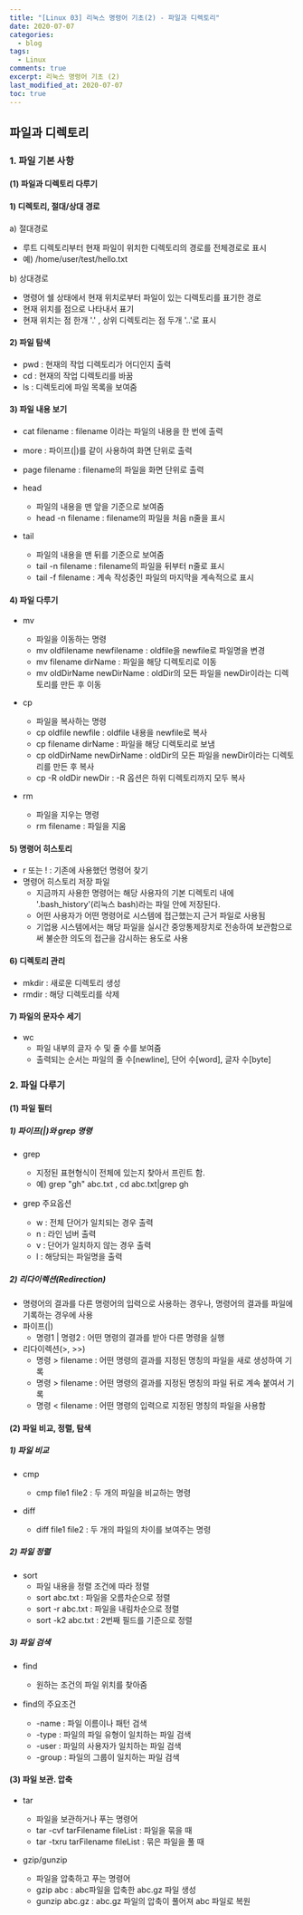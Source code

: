 ```yaml
---
title: "[Linux 03] 리눅스 명령어 기초(2) - 파일과 디렉토리"
date: 2020-07-07
categories:
  - blog
tags:
  - Linux
comments: true
excerpt: 리눅스 명령어 기초 (2)
last_modified_at: 2020-07-07
toc: true
---
```


## 파일과 디렉토리

### 1. 파일 기본 사항

#### (1) 파일과 디렉토리 다루기

#### 1) 디렉토리, 절대/상대 경로

a) 절대경로
- 루트 디렉토리부터 현재 파일이 위치한 디렉토리의 경로를 전체경로로 표시
- 예) /home/user/test/hello.txt

b) 상대경로
- 명령어 쉘 상태에서 현재 위치로부터 파일이 있는 디렉토리를 표기한 경로
- 현재 위치를 점으로 나타내서 표기
- 현재 위치는 점 한개 '.' , 상위 디렉토리는 점 두개 '..'로 표시

#### 2) 파일 탐색

- pwd : 현재의 작업 디렉토리가 어디인지 출력
- cd : 현재의 작업 디렉토리를 바꿈
- ls : 디렉토리에 파일 목록을 보여줌

#### 3) 파일 내용 보기

- cat filename : filename 이라는 파일의 내용을 한 번에 출력
- more : 파이프(\|)를 같이 사용하여 화면 단위로 출력
- page filename : filename의 파일을 화면 단위로 출력
- head 
  - 파일의 내용을 맨 앞을 기준으로 보여줌
  - head -n filename : filename의 파일을 처음 n줄을 표시

- tail 
  - 파일의 내용을 맨 뒤를 기준으로 보여줌 
  - tail -n filename : filename의 파일을 뒤부터 n줄로 표시
  - tail -f filename : 계속 작성중인 파일의 마지막을 계속적으로 표시

#### 4) 파일 다루기

- mv 
  - 파일을 이동하는 명령
  - mv oldfilename newfilename : oldfile을 newfile로 파일명을 변경
  - mv filename dirName : 파일을 해당 디렉토리로 이동
  - mv oldDirName newDirName : oldDir의 모든 파일을 newDir이라는 디렉토리를 만든 후 이동

- cp
  - 파일을 복사하는 명령
  - cp oldfile newfile : oldfile 내용을 newfile로 복사
  - cp filename dirName : 파일을 해당 디렉토리로 보냄
  - cp oldDirName newDirName : oldDir의 모든 파일을 newDir이라는 디렉토리를 만든 후 복사
  - cp -R oldDir newDir : -R 옵션은 하위 디렉토리까지 모두 복사

- rm 
  - 파일을 지우는 명령
  - rm filename : 파일을 지움

#### 5) 명령어 히스토리

- r 또는 ! : 기존에 사용했던 명령어 찾기
- 명령어 히스토리 저장 파일
  - 지금까지 사용한 명령어는 해당 사용자의 기본 디렉토리 내에 '.bash_history'(리눅스 bash)라는 파일 안에 저장된다.
  - 어떤 사용자가 어떤 명령어로 시스템에 접근했는지 근거 파일로 사용됨
  - 기업용 시스템에서는 해당 파일을 실시간 중앙통제장치로 전송하여 보관함으로써 불순한 의도의 접근을 감시하는 용도로 사용

#### 6) 디렉토리 관리

- mkdir : 새로운 디렉토리 생성
- rmdir : 해당 디렉토리를 삭제


#### 7) 파일의 문자수 세기

- wc 
  - 파일 내부의 글자 수 및 줄 수를 보여줌
  - 출력되는 순서는 파일의 줄 수[newline], 단어 수[word], 글자 수[byte]



### 2. 파일 다루기

#### (1) 파일 필터

##### 1) 파이프(|)와 grep 명령

- grep 
  - 지정된 표현형식이 전체에 있는지 찾아서 프린트 함.
  - 예) grep "gh" abc.txt , cd abc.txt\|grep gh

- grep 주요옵션
  - w : 전체 단어가 일치되는 경우 출력
  - n : 라인 넘버 출력
  - v : 단어가 일치하지 않는 경우 출력
  - l : 해당되는 파일명을 출력

##### 2) 리다이렉션(Redirection)

- 명령어의 결과를 다른 명령어의 입력으로 사용하는 경우나, 명령어의 결과를 파일에 기록하는 경우에 사용
- 파이프(\|)
  - 명령1 \| 명령2 : 어떤 명령의 결과를 받아 다른 명령을 실행
- 리다이렉션(>, >>)
  - 명령 > filename : 어떤 명령의 결과를 지정된 명칭의 파일을 새로 생성하여 기록
  - 명령 > filename : 어떤 명령의 결과를 지정된 명칭의 파일 뒤로 계속 붙여서 기록
  - 명령 < filename : 어떤 명령의 입력으로 지정된 명칭의 파일을 사용함


#### (2) 파일 비교, 정렬, 탐색

##### 1) 파일 비교
- cmp 
  - cmp file1 file2 : 두 개의 파일을 비교하는 명령

- diff
  - diff file1 file2 : 두 개의 파일의 차이를 보여주는 명령

##### 2) 파일 정렬
- sort 
  - 파일 내용을 정렬 조건에 따라 정렬
  - sort abc.txt : 파일을 오름차순으로 정렬
  - sort -r abc.txt : 파일을 내림차순으로 정렬
  - sort -k2 abc.txt : 2번째 필드를 기준으로 정렬

##### 3) 파일 검색
- find
  - 원하는 조건의 파일 위치를 찾아줌

- find의 주요조건
  - -name : 파일 이름이나 패턴 검색
  - -type : 파일의 파일 유형이 일치하는 파일 검색
  - -user : 파일의 사용자가 일치하는 파일 검색
  - -group : 파일의 그룹이 일치하는 파일 검색


#### (3) 파일 보관. 압축
- tar 
  - 파일을 보관하거나 푸는 명령어
  - tar -cvf tarFilename fileList : 파일을 묶을 때
  - tar -txru tarFilename fileList : 묶은 파일을 풀 때

- gzip/gunzip
  - 파일을 압축하고 푸는 명령어
  - gzip abc : abc파일을 압축한 abc.gz 파일 생성
  - gunzip abc.gz : abc.gz 파일의 압축이 풀어져 abc 파일로 복원